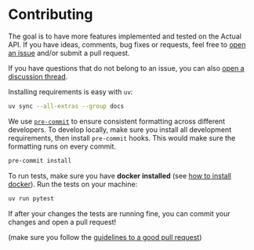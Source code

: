 # Contributing

The goal is to have more features implemented and tested on the Actual API. If you have ideas, comments, bug fixes or
requests, feel free to [open an issue](https://github.com/bvanelli/actualpy/issues/new/choose) and/or
submit a pull request.

If you have questions that do not belong to an issue, you can also
[open a discussion thread](https://github.com/bvanelli/actualpy/discussions/new/choose).

Installing requirements is easy with `uv`:

```bash
uv sync --all-extras --group docs
```

We use [`pre-commit`](https://pre-commit.com/) to ensure consistent formatting across different developers. To develop
locally, make sure you install all development requirements, then install `pre-commit` hooks. This would make sure the
formatting runs on every commit.

```bash
pre-commit install
```

To run tests, make sure you have **docker installed** (see
[how to install docker](https://docs.docker.com/engine/install/)). Run the tests on your machine:

```bash
uv run pytest
```

If after your changes the tests are running fine, you can commit your changes and open a pull request!

(make sure you follow the [guidelines to a good pull request](
https://docs.github.com/en/pull-requests/collaborating-with-pull-requests/getting-started/helping-others-review-your-changes))
